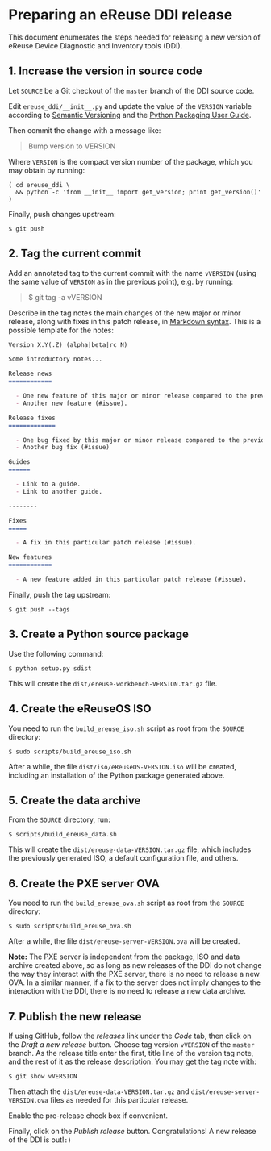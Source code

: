 # Preparing an eReuse DDI release

This document enumerates the steps needed for releasing a new version of eReuse Device Diagnostic and Inventory tools (DDI).

## 1. Increase the version in source code

Let ``SOURCE`` be a Git checkout of the ``master`` branch of the DDI source code.

Edit ``ereuse_ddi/__init__.py`` and update the value of the ``VERSION`` variable according to [Semantic Versioning][] and the [Python Packaging User Guide][].

[Semantic Versioning]: http://semver.org/
[Python Packaging User Guide]: https://packaging.python.org/distributing/#choosing-a-versioning-scheme

Then commit the change with a message like:

> Bump version to VERSION

Where ``VERSION`` is the compact version number of the package, which you may obtain by running:

    ( cd ereuse_ddi \
      && python -c 'from __init__ import get_version; print get_version()' )

Finally, push changes upstream:

    $ git push

## 2. Tag the current commit

Add an annotated tag to the current commit with the name ``vVERSION`` (using the same value of ``VERSION`` as in the previous point), e.g. by running:

> $ git tag -a vVERSION

Describe in the tag notes the main changes of the new major or minor release, along with fixes in this patch release, in [Markdown syntax][].  This is a possible template for the notes:

```markdown
Version X.Y(.Z) (alpha|beta|rc N)

Some introductory notes...

Release news
============

  - One new feature of this major or minor release compared to the previous one (reference to related #issue).
  - Another new feature (#issue).

Release fixes
=============

  - One bug fixed by this major or minor release compared to the previous one (reference to related #issue).
  - Another bug fix (#issue)

Guides
======

  - Link to a guide.
  - Link to another guide.

--------

Fixes
=====

  - A fix in this particular patch release (#issue).

New features
============

  - A new feature added in this particular patch release (#issue).

```

[Markdown syntax]: https://daringfireball.net/projects/markdown/syntax

Finally, push the tag upstream:

    $ git push --tags

## 3. Create a Python source package

Use the following command:

    $ python setup.py sdist

This will create the ``dist/ereuse-workbench-VERSION.tar.gz`` file.

## 4. Create the eReuseOS ISO

You need to run the ``build_ereuse_iso.sh`` script as root from the ``SOURCE`` directory:

    $ sudo scripts/build_ereuse_iso.sh

After a while, the file ``dist/iso/eReuseOS-VERSION.iso`` will be created, including an installation of the Python package generated above.

## 5. Create the data archive

From the ``SOURCE`` directory, run:

    $ scripts/build_ereuse_data.sh

This will create the ``dist/ereuse-data-VERSION.tar.gz`` file, which includes the previously generated ISO, a default configuration file, and others.

## 6. Create the PXE server OVA

You need to run the ``build_ereuse_ova.sh`` script as root from the ``SOURCE`` directory:

    $ sudo scripts/build_ereuse_ova.sh

After a while, the file ``dist/ereuse-server-VERSION.ova`` will be created.

**Note:** The PXE server is independent from the package, ISO and data archive created above, so as long as new releases of the DDI do not change the way they interact with the PXE server, there is no need to release a new OVA.  In a similar manner, if a fix to the server does not imply changes to the interaction with the DDI, there is no need to release a new data archive.

## 7. Publish the new release

If using GitHub, follow the *releases* link under the *Code* tab, then click on the *Draft a new release* button.  Choose tag version ``vVERSION`` of the ``master`` branch.  As the release title enter the first, title line of the version tag note, and the rest of it as the release description.  You may get the tag note with:

    $ git show vVERSION

Then attach the ``dist/ereuse-data-VERSION.tar.gz`` and ``dist/ereuse-server-VERSION.ova`` files as needed for this particular release.

Enable the pre-release check box if convenient.

Finally, click on the *Publish release* button.  Congratulations!  A new release of the DDI is out!`:)`
